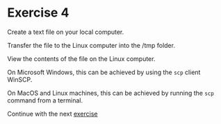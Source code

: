 # Exercise 4

Create a text file on your local computer.

Transfer the file to the Linux computer into the /tmp folder.

View the contents of the file on the Linux computer.

On Microsoft Windows, this can be achieved by using the `scp` client WinSCP.

On MacOS and Linux machines, this can be achieved by running the `scp` command
from a terminal.

Continue with the next [exercise](05.md)

